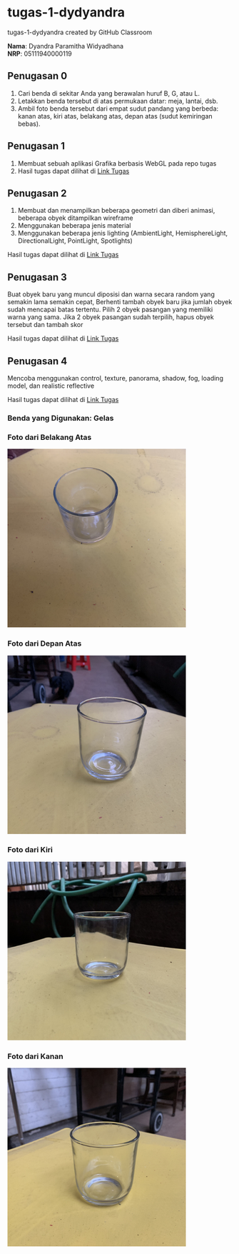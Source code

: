 # tugas-1-dydyandra
tugas-1-dydyandra created by GitHub Classroom

**Nama**: Dyandra Paramitha Widyadhana<br>
**NRP**: 05111940000119

## Penugasan 0
1. Cari benda di sekitar Anda yang berawalan huruf B, G, atau L.
2. Letakkan benda tersebut di atas permukaan datar: meja, lantai, dsb.
3. Ambil foto benda tersebut dari empat sudut pandang yang berbeda: kanan atas, kiri atas, belakang atas, depan atas (sudut kemiringan bebas).

## Penugasan 1
1. Membuat sebuah aplikasi Grafika berbasis WebGL pada repo tugas
2. Hasil tugas dapat dilihat di [Link Tugas](https://cg2021b.github.io/tugas-1-dydyandra/)

## Penugasan 2
1. Membuat dan menampilkan beberapa geometri dan diberi animasi, beberapa obyek ditampilkan wireframe
2. Menggunakan beberapa jenis material 
3. Menggunakan beberapa jenis lighting (AmbientLight, HemisphereLight, DirectionalLight, PointLight, Spotlights)<br>

Hasil tugas dapat dilihat di [Link Tugas](https://cg2021b.github.io/tugas-1-dydyandra/mencoba%20three%20js/)

## Penugasan 3
Buat obyek baru yang muncul diposisi dan warna secara random yang semakin lama semakin cepat, Berhenti tambah obyek baru jika jumlah obyek sudah mencapai batas tertentu. Pilih 2 obyek pasangan yang memiliki warna yang sama. Jika 2 obyek pasangan sudah terpilih, hapus obyek tersebut dan tambah skor


Hasil tugas dapat dilihat di [Link Tugas](https://cg2021b.github.io/tugas-1-dydyandra/task-3-grafkomb/)

## Penugasan 4
Mencoba menggunakan control, texture, panorama, shadow, fog, loading model, dan realistic reflective

Hasil tugas dapat dilihat di [Link Tugas](https://cg2021b.github.io/tugas-1-dydyandra/task-4-grafkomb/)


### Benda yang Digunakan: Gelas

### Foto dari Belakang Atas
<img src="images/atas.jpg" width="400">

### Foto dari Depan Atas
<img src="images/depan.jpg" width="400">

### Foto dari Kiri 
<img src="images/kiri.jpg" width="400">

### Foto dari Kanan 
<img src="images/kanan.jpg" width="400">
